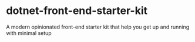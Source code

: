 # dotnet-front-end-starter-kit
A modern opinionated front-end starter kit that help you get up and running with minimal setup
